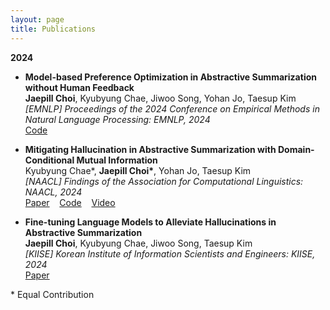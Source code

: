 ```yaml
---
layout: page
title: Publications
---
```


<!-- You can also browse my <a href="https://scholar.google.com/citations?hl=ko&user=jJNFoJUAAAAJ" target="_blank">Google Scholar profile</a>.
<br /> -->

**2024**

- **Model-based Preference Optimization in Abstractive Summarization without Human Feedback**  
  **Jaepill Choi**, Kyubyung Chae, Jiwoo Song, Yohan Jo, Taesup Kim  
  *\[EMNLP\] Proceedings of the 2024 Conference on Empirical Methods in Natural Language Processing: EMNLP, 2024*  
  <a href="https://github.com/cjaep/MPO" target="_blank">Code</a>

- **Mitigating Hallucination in Abstractive Summarization with Domain-Conditional Mutual Information**  
  Kyubyung Chae\*, **Jaepill Choi\***, Yohan Jo, Taesup Kim  
  *\[NAACL\] Findings of the Association for Computational Linguistics: NAACL, 2024*  
  <a href="https://aclanthology.org/2024.findings-naacl.117.pdf" target="_blank">Paper</a>
  &nbsp;&nbsp;
  <a href="https://github.com/qqplot/dcpmi" target="_blank">Code</a>
  &nbsp;&nbsp;
  <a href="https://youtu.be/j9MqhSnyIVo" target="_blank">Video</a>
  <!-- [Paper](https://arxiv.org/abs/2404.09480){: .btn .btn--primary}
  [Code](https://github.com/qqplot/dcpmi){: .btn .btn--primary} -->

- **Fine-tuning Language Models to Alleviate Hallucinations in Abstractive Summarization**  
  **Jaepill Choi**, Kyubyung Chae, Jiwoo Song, Taesup Kim  
  *\[KIISE\] Korean Institute of Information Scientists and Engineers: KIISE, 2024*  
  <a href="https://www.dbpia.co.kr/journal/articleDetail?nodeId=NODE11862029" target="_blank">Paper</a>
  <!-- <a href="https://drive.google.com/file/d/1ECivbzXfoasR6r474LtbHAU_94sSciSS/view?usp=drive_link" target="_blank">Paper</a> -->

\* Equal Contribution